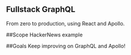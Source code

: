 ## Fullstack GraphQL 

From zero to production, using React and Apollo.

##Scope
HackerNews example

##Goals
Keep improving on GraphQL and Apollo!